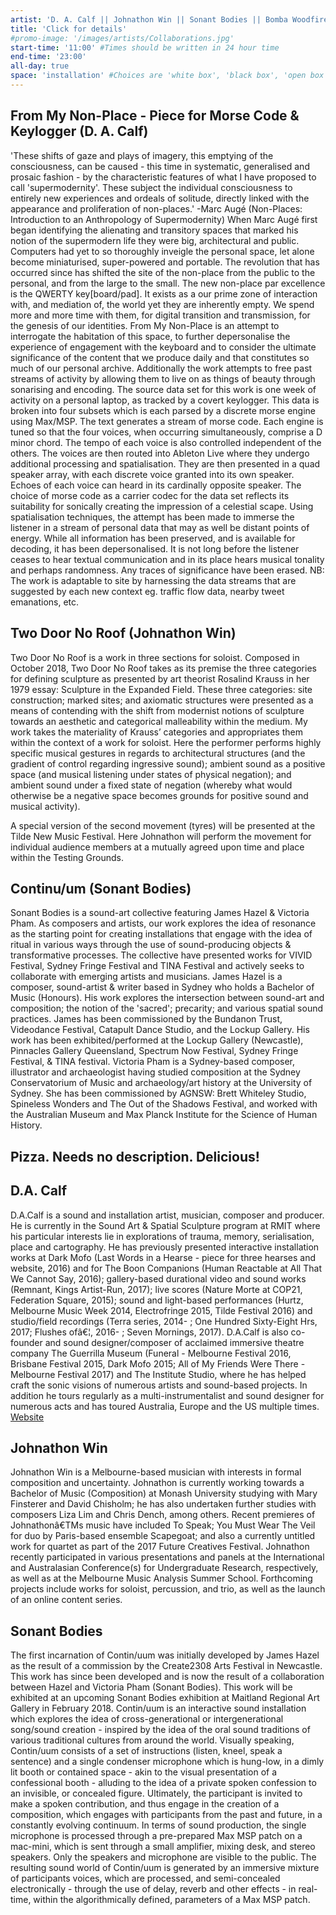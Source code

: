 ```yaml
---
artist: 'D. A. Calf || Johnathon Win || Sonant Bodies || Bomba Woodfired Pizza'
title: 'Click for details'
#promo-image: '/images/artists/Collaborations.jpg'
start-time: '11:00' #Times should be written in 24 hour time
end-time: '23:00'
all-day: true
space: 'installation' #Choices are 'white box', 'black box', 'open box', 'grounds'
---
```

<!-- Description -->
## From My Non-Place - Piece for Morse Code & Keylogger (D. A. Calf)
'These shifts of gaze and plays of imagery, this emptying of the consciousness, can be caused - this time in systematic, generalised and prosaic fashion - by the characteristic features of what I have proposed to call 'supermodernity'. These subject the individual consciousness to entirely new experiences and ordeals of solitude, directly linked with the appearance and proliferation of non-places.'
-Marc Augé (Non-Places: Introduction to an Anthropology of Supermodernity)
When Marc Augé first began identifying the alienating and transitory spaces that marked his notion of the supermodern life they were big, architectural and public. Computers had yet to so thoroughly inveigle the personal space, let alone become miniaturised, super-powered and portable. The revolution that has occurred since has shifted the site of the non-place from the public to the personal, and from the large to the small. The new non-place par excellence is the QWERTY key[board/pad]. It exists as a our prime zone of interaction with, and mediation of, the world yet they are inherently empty. We spend more and more time with them, for digital transition and transmission, for the genesis of our identities.
From My Non-Place is an attempt to interrogate the habitation of this space, to further depersonalise the experience of engagement with the keyboard and to consider the ultimate significance of the content that we produce daily and that constitutes so much of our personal archive. Additionally the work attempts to free past streams of activity by allowing them to live on as things of beauty through sonarising and encoding.
The source data set for this work is one week of activity on a personal laptop, as tracked by a covert keylogger. This data is broken into four subsets which is each parsed by a discrete morse engine using Max/MSP. The text generates a stream of morse code. Each engine is tuned so that the four voices, when occurring simultaneously, comprise a D minor chord. The tempo of each voice is also controlled independent of the others. The voices are then routed into Ableton Live where they undergo additional processing and spatialisation. They are then presented in a quad speaker array, with each discrete voice granted into its own speaker. Echoes of each voice can heard in its cardinally opposite speaker.
The choice of morse code as a carrier codec for the data set reflects its suitability for sonically creating the impression of a celestial scape. Using spatialisation techniques, the attempt has been made to immerse the listener in a stream of personal data that may as well be distant points of energy. While all information has been preserved, and is available for decoding, it has been depersonalised. It is not long before the listener ceases to hear textual communication and in its place hears musical tonality and perhaps randomness. Any traces of significance have been erased.
NB: The work is adaptable to site by harnessing the data streams that are suggested by each new context eg. traffic flow data, nearby tweet emanations, etc.
## Two Door No Roof (Johnathon Win)
Two Door No Roof is a work in three sections for soloist. Composed in October 2018, Two Door No Roof  takes as its premise the three categories for defining sculpture as presented by art theorist Rosalind Krauss in her 1979 essay: Sculpture in the Expanded Field. These three categories: site construction; marked sites; and axiomatic structures were presented as a means of contending with the shift from modernist notions of sculpture towards an aesthetic and categorical malleability within the medium. My work takes the materiality of Krauss’ categories and appropriates them within the context of a work for soloist. Here the performer performs highly specific musical gestures in regards to architectural structures (and the gradient of control regarding ingressive sound); ambient sound as a positive space (and musical listening under states of physical negation); and ambient sound under a fixed state of negation (whereby what would otherwise be a negative space becomes grounds for positive sound and musical activity).
 
A special version of the second movement (tyres) will be presented at the Tilde New Music Festival. Here Johnathon will perform the movement for individual audience members at a mutually agreed upon time and place within the Testing Grounds.
## Continu/um (Sonant Bodies)
Sonant Bodies is a sound-art collective featuring James Hazel & Victoria Pham. As composers and artists, our work explores the idea of resonance as the starting point for creating installations that engage with the idea of ritual in various ways through the use of sound-producing objects & transformative processes. The collective have presented works for VIVID Festival, Sydney Fringe Festival and TINA Festival and actively seeks to collaborate with emerging artists and musicians.
James Hazel is a composer, sound-artist & writer based in Sydney who holds a Bachelor of Music (Honours). His work explores the intersection between sound-art and composition; the notion of the 'sacred'; precarity; and various spatial sound practices. James has been commissioned by the Bundanon Trust, Videodance Festival, Catapult Dance Studio, and the Lockup Gallery. His work has been exhibited/performed at the Lockup Gallery (Newcastle), Pinnacles Gallery Queensland, Spectrum Now Festival, Sydney Fringe Festival, & TINA festival.
Victoria Pham is a Sydney-based composer, illustrator and archaeologist having studied composition at the Sydney Conservatorium of Music and archaeology/art history at the University of Sydney. She has been commissioned by AGNSW: Brett Whiteley Studio, Spineless Wonders and The Out of the Shadows Festival, and worked with the Australian Museum and Max Planck Institute for the Science of Human History.
## Pizza. Needs no description. Delicious!
<!-- Bio -->
## D.A. Calf
D.A.Calf is a sound and installation artist, musician, composer and producer. He is currently in the Sound Art & Spatial Sculpture program at RMIT where his particular interests lie in explorations of trauma, memory, serialisation, place and cartography.
He has previously presented interactive installation works at Dark Mofo (Last Words in a Hearse - piece for three hearses and website, 2016) and for The Boon Companions (Human Reactable at All That We Cannot Say, 2016); gallery-based durational video and sound works (Remnant, Kings Artist-Run, 2017); live scores (Nature Morte at COP21, Federation Square, 2015); sound and light-based performances (Hurtz, Melbourne Music Week 2014, Electrofringe 2015, Tilde Festival 2016) and studio/field recordings (Terra series, 2014- ; One Hundred Sixty-Eight Hrs, 2017; Flushes ofâ€¦, 2016- ; Seven Mornings, 2017).
D.A.Calf is also co-founder and sound designer/composer of acclaimed immersive theatre company The Guerrilla Museum (Funeral - Melbourne Festival 2016, Brisbane Festival 2015, Dark Mofo 2015; All of My Friends Were There - Melbourne Festival 2017) and The Institute Studio, where he has helped craft the sonic visions of numerous artists and sound-based projects.
In addition he tours regularly as a multi-instrumentalist and sound designer for numerous acts and has toured Australia, Europe and the US multiple times.
[Website](http://www.dacalf.com)
## Johnathon Win
Johnathon Win is a Melbourne-based musician with interests in formal composition and uncertainty. Johnathon is currently working towards a Bachelor of Music (Composition) at Monash University studying with Mary Finsterer and David Chisholm; he has also undertaken further studies with composers Liza Lim and Chris Dench, among others. Recent premieres of Johnathonâ€TMs music have included To Speak; You Must Wear The Veil for duo by Paris-based ensemble Scapegoat; and also a currently untitled work for quartet as part of the 2017 Future Creatives Festival. Johnathon recently participated in various presentations and panels at the International and Australasian Conference(s) for Undergraduate Research, respectively, as well as at the Melbourne Music Analysis Summer School. Forthcoming projects include works for soloist, percussion, and trio, as well as the launch of an online content series.
## Sonant Bodies
The first incarnation of Contin/uum was initially developed by James Hazel as the result of a commission by the Create2308 Arts Festival in Newcastle. This work has since been developed and is now the result of a collaboration between Hazel and Victoria Pham (Sonant Bodies). This work will be exhibited at an upcoming Sonant Bodies exhibition at Maitland Regional Art Gallery in February 2018.
Contin/uum is an interactive sound installation which explores the idea of cross-generational or intergenerational song/sound creation - inspired by the idea of the oral sound traditions of various traditional cultures from around the world. Visually speaking, Contin/uum consists of a set of instructions (listen, kneel, speak a sentence) and a single condenser microphone which is hung-low, in a dimly lit booth or contained space - akin to the visual presentation of a confessional booth - alluding to the idea of a private spoken confession to an invisible, or concealed figure.
Ultimately, the participant is invited to make a spoken contribution, and thus engage in the creation of a composition, which engages with participants from the past and future, in a constantly evolving continuum.
In terms of sound production, the single microphone is processed through a pre-prepared Max MSP patch on a mac-mini, which is sent through a small amplifier, mixing desk, and stereo speakers. Only the speakers and microphone are visible to the public. The resulting sound world of Contin/uum is generated by an immersive mixture of participants voices, which are processed, and semi-concealed electronically - through the use of delay, reverb and other effects - in real-time, within the algorithmically defined, parameters of a Max MSP patch.
